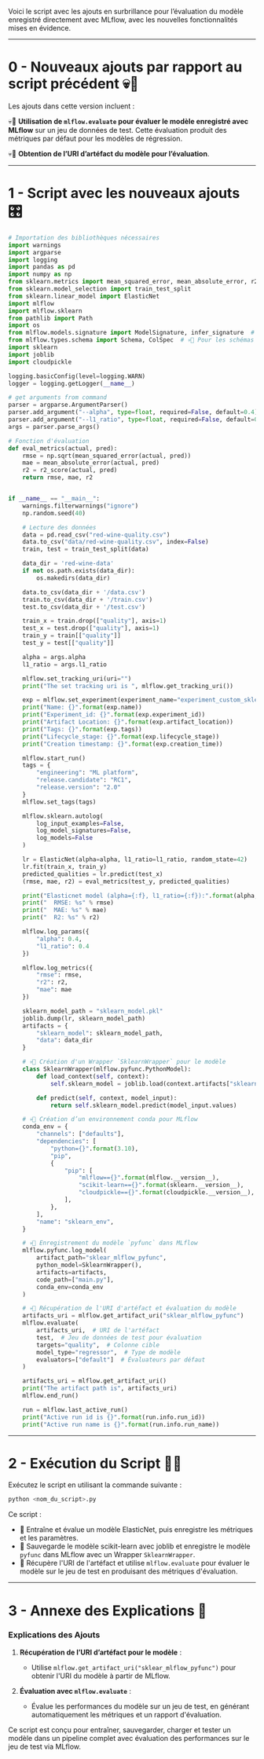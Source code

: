 Voici le script avec les ajouts en surbrillance pour l’évaluation du modèle enregistré directement avec MLflow, avec les nouvelles fonctionnalités mises en évidence.

---

# 0 - Nouveaux ajouts par rapport au script précédent 💀🚨

Les ajouts dans cette version incluent :

💀🚨 **Utilisation de `mlflow.evaluate` pour évaluer le modèle enregistré avec MLflow** sur un jeu de données de test. Cette évaluation produit des métriques par défaut pour les modèles de régression.

💀🚨 **Obtention de l’URI d’artéfact du modèle pour l’évaluation**.

---

# 1 - Script avec les nouveaux ajouts 🎛️

```python
# Importation des bibliothèques nécessaires
import warnings
import argparse
import logging
import pandas as pd
import numpy as np
from sklearn.metrics import mean_squared_error, mean_absolute_error, r2_score
from sklearn.model_selection import train_test_split
from sklearn.linear_model import ElasticNet
import mlflow
import mlflow.sklearn
from pathlib import Path
import os
from mlflow.models.signature import ModelSignature, infer_signature  # 💀🚨 Pour la signature du modèle
from mlflow.types.schema import Schema, ColSpec  # 💀🚨 Pour les schémas d'entrée et de sortie
import sklearn
import joblib
import cloudpickle

logging.basicConfig(level=logging.WARN)
logger = logging.getLogger(__name__)

# get arguments from command
parser = argparse.ArgumentParser()
parser.add_argument("--alpha", type=float, required=False, default=0.4)
parser.add_argument("--l1_ratio", type=float, required=False, default=0.4)
args = parser.parse_args()

# Fonction d'évaluation
def eval_metrics(actual, pred):
    rmse = np.sqrt(mean_squared_error(actual, pred))
    mae = mean_absolute_error(actual, pred)
    r2 = r2_score(actual, pred)
    return rmse, mae, r2


if __name__ == "__main__":
    warnings.filterwarnings("ignore")
    np.random.seed(40)

    # Lecture des données
    data = pd.read_csv("red-wine-quality.csv")
    data.to_csv("data/red-wine-quality.csv", index=False)
    train, test = train_test_split(data)

    data_dir = 'red-wine-data'
    if not os.path.exists(data_dir):
        os.makedirs(data_dir)

    data.to_csv(data_dir + '/data.csv')
    train.to_csv(data_dir + '/train.csv')
    test.to_csv(data_dir + '/test.csv')

    train_x = train.drop(["quality"], axis=1)
    test_x = test.drop(["quality"], axis=1)
    train_y = train[["quality"]]
    test_y = test[["quality"]]

    alpha = args.alpha
    l1_ratio = args.l1_ratio

    mlflow.set_tracking_uri(uri="")
    print("The set tracking uri is ", mlflow.get_tracking_uri())

    exp = mlflow.set_experiment(experiment_name="experiment_custom_sklearn")
    print("Name: {}".format(exp.name))
    print("Experiment_id: {}".format(exp.experiment_id))
    print("Artifact Location: {}".format(exp.artifact_location))
    print("Tags: {}".format(exp.tags))
    print("Lifecycle_stage: {}".format(exp.lifecycle_stage))
    print("Creation timestamp: {}".format(exp.creation_time))

    mlflow.start_run()
    tags = {
        "engineering": "ML platform",
        "release.candidate": "RC1",
        "release.version": "2.0"
    }
    mlflow.set_tags(tags)

    mlflow.sklearn.autolog(
        log_input_examples=False,
        log_model_signatures=False,
        log_models=False
    )

    lr = ElasticNet(alpha=alpha, l1_ratio=l1_ratio, random_state=42)
    lr.fit(train_x, train_y)
    predicted_qualities = lr.predict(test_x)
    (rmse, mae, r2) = eval_metrics(test_y, predicted_qualities)

    print("Elasticnet model (alpha={:f}, l1_ratio={:f}):".format(alpha, l1_ratio))
    print("  RMSE: %s" % rmse)
    print("  MAE: %s" % mae)
    print("  R2: %s" % r2)

    mlflow.log_params({
        "alpha": 0.4,
        "l1_ratio": 0.4
    })

    mlflow.log_metrics({
        "rmse": rmse,
        "r2": r2,
        "mae": mae
    })

    sklearn_model_path = "sklearn_model.pkl"
    joblib.dump(lr, sklearn_model_path)
    artifacts = {
        "sklearn_model": sklearn_model_path,
        "data": data_dir
    }

    # 💀🚨 Création d'un Wrapper `SklearnWrapper` pour le modèle
    class SklearnWrapper(mlflow.pyfunc.PythonModel):
        def load_context(self, context):
            self.sklearn_model = joblib.load(context.artifacts["sklearn_model"])

        def predict(self, context, model_input):
            return self.sklearn_model.predict(model_input.values)

    # 💀🚨 Création d’un environnement conda pour MLflow
    conda_env = {
        "channels": ["defaults"],
        "dependencies": [
            "python={}".format(3.10),
            "pip",
            {
                "pip": [
                    "mlflow=={}".format(mlflow.__version__),
                    "scikit-learn=={}".format(sklearn.__version__),
                    "cloudpickle=={}".format(cloudpickle.__version__),
                ],
            },
        ],
        "name": "sklearn_env",
    }

    # 💀🚨 Enregistrement du modèle `pyfunc` dans MLflow
    mlflow.pyfunc.log_model(
        artifact_path="sklear_mlflow_pyfunc",
        python_model=SklearnWrapper(),
        artifacts=artifacts,
        code_path=["main.py"],
        conda_env=conda_env
    )

    # 💀🚨 Récupération de l'URI d'artéfact et évaluation du modèle
    artifacts_uri = mlflow.get_artifact_uri("sklear_mlflow_pyfunc")
    mlflow.evaluate(
        artifacts_uri,  # URI de l'artéfact
        test,  # Jeu de données de test pour évaluation
        targets="quality",  # Colonne cible
        model_type="regressor",  # Type de modèle
        evaluators=["default"]  # Évaluateurs par défaut
    )

    artifacts_uri = mlflow.get_artifact_uri()
    print("The artifact path is", artifacts_uri)
    mlflow.end_run()

    run = mlflow.last_active_run()
    print("Active run id is {}".format(run.info.run_id))
    print("Active run name is {}".format(run.info.run_name))
```

---

# 2 - Exécution du Script 🏃‍♂️

Exécutez le script en utilisant la commande suivante :

```bash
python <nom_du_script>.py
```

Ce script :
- 🚀 Entraîne et évalue un modèle ElasticNet, puis enregistre les métriques et les paramètres.
- 🚀 Sauvegarde le modèle scikit-learn avec joblib et enregistre le modèle `pyfunc` dans MLflow avec un Wrapper `SklearnWrapper`.
- 🚀 Récupère l'URI de l'artéfact et utilise `mlflow.evaluate` pour évaluer le modèle sur le jeu de test en produisant des métriques d'évaluation.

---

# 3 - Annexe des Explications 📖

### Explications des Ajouts

1. **Récupération de l’URI d’artéfact pour le modèle** :
   - Utilise `mlflow.get_artifact_uri("sklear_mlflow_pyfunc")` pour obtenir l'URI du modèle à partir de MLflow.

2. **Évaluation avec `mlflow.evaluate`** :
   - Évalue les performances du modèle sur un jeu de test, en générant automatiquement les métriques et un rapport d'évaluation.

Ce script est conçu pour entraîner, sauvegarder, charger et tester un modèle dans un pipeline complet avec évaluation des performances sur le jeu de test via MLflow.
